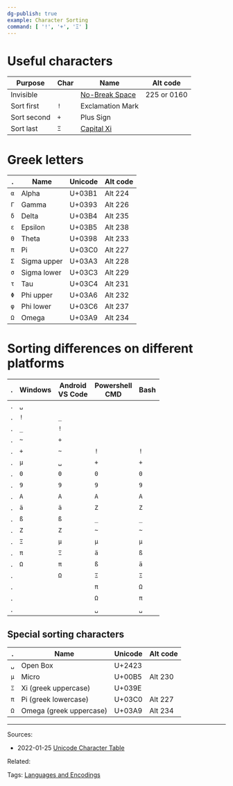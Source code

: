 ```yaml
---
dg-publish: true
example: Character Sorting
command: [ '!', '+', 'Ξ' ]
---
```


# Useful characters

| Purpose     | Char | Name             | Alt code    |
| ----------- | ---- | ---------------- | ----------- |
| Invisible   | ` `  | [No-Break Space](https://unicode-table.com/en/00A0/)   | 225 or 0160 |
| Sort first  | `!`  | Exclamation Mark |             |
| Sort second | `+`  | Plus Sign        |             |
| Sort last   | `Ξ`  | [Capital Xi](https://unicode-table.com/en/039E/)       |             |

# Greek letters

| .   | Name        | Unicode | Alt code |
| --- | ----------- | ------- | -------- |
| `α` | Alpha       | U+03B1  | Alt 224  |
| `Γ` | Gamma       | U+0393  | Alt 226  |
| `δ` | Delta       | U+03B4  | Alt 235  |
| `ε` | Epsilon     | U+03B5  | Alt 238  |
| `Θ` | Theta       | U+0398  | Alt 233  |
| `π` | Pi          | U+03C0  | Alt 227  |
| `Σ` | Sigma upper | U+03A3  | Alt 228  |
| `σ` | Sigma lower | U+03C3  | Alt 229  |
| `τ` | Tau         | U+03C4  | Alt 231  |
| `Φ` | Phi upper   | U+03A6  | Alt 232  |
| `φ` | Phi lower   | U+03C6  | Alt 237  |
| `Ω` | Omega       | U+03A9  | Alt 234  |

# Sorting differences on different platforms

| .   | Windows | Android <br> VS Code | Powershell <br> CMD | Bash |
| --- | ------- | -------------------- | ------------------- | ---- |
| .   | `␣`     |
| .   | `!`     | `_`                  |
| .   | `_`     | `!`                  |
| .   | `~`     | `+`                  |
| .   | `+`     | `~`                  | `!`                 | `!`  |
| .   | `µ`     | `␣`                  | `+`                 | `+`  |
| .   | `0`     | `0`                  | `0`                 | `0`  |
| .   | `9`     | `9`                  | `9`                 | `9`  |
| .   | `A`     | `A`                  | `A`                 | `A`  |
| .   | `ä`     | `ä`                  | `Z`                 | `Z`  |
| .   | `ß`     | `ß`                  | `_`                 | `_`  |
| .   | `Z`     | `Z`                  | `~`                 | `~`  |
| .   | `Ξ`     | `µ`                  | `µ`                 | `µ`  |
| .   | `π`     | `Ξ`                  | `ä`                 | `ß`  |
| .   | `Ω`     | `π`                  | `ß`                 | `ä`  |
| .   |         | `Ω`                  | `Ξ`                 | `Ξ`  |
| .   |         |                      | `π`                 | `Ω`  |
| .   |         |                      | `Ω`                 | `π`  |
| .   |         |                      | `␣`                 | `␣`  |

## Special sorting characters

| .   | Name                    | Unicode | Alt code |
| --- | ----------------------- | ------- | -------- |
| `␣` | Open Box                | U+2423  |
| `µ` | Micro                   | U+00B5  | Alt 230  |
| `Ξ` | Xi (greek uppercase)    | U+039E  |
| `π` | Pi (greek lowercase)    | U+03C0  | Alt 227  |
| `Ω` | Omega (greek uppercase) | U+03A9  | Alt 234  |

---
Sources:
- 2022-01-25 [Unicode Character Table](https://unicode-table.com/en/)

Related:

Tags:
[Languages and Encodings](Languages%20and%20Encodings.md)